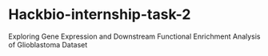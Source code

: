 # Hackbio-internship-task-2
Exploring Gene Expression and Downstream Functional Enrichment Analysis of Glioblastoma Dataset
